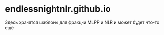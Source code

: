 # endlessnightnlr.github.io

Здесь хранятся шаблоны для фракции MLPP и NLR и может будет что-то ещё

